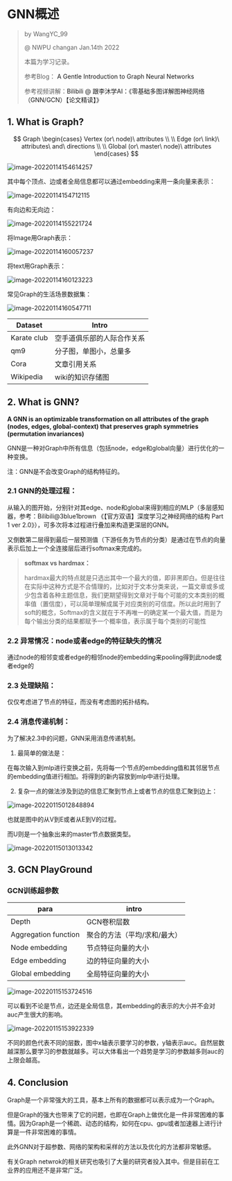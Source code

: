 # GNN概述

> by WangYC_99
>
> @ NWPU changan Jan.14th 2022
>
> 本篇为学习记录。
>
> 参考Blog： <a herf="https://distill.pub/2021/gnn-intro/"> A Gentle Introduction to Graph Neural Networks </a> 
>
> 参考视频讲解：<a>Bilibili @ 跟李沐学AI：《零基础多图详解图神经网络（GNN/GCN）【论文精读】》</a>

## 1. What is Graph?

$$
Graph \begin{cases}
Vertex (or\ node)\ attributes \\
\\
Edge (or\ link)\ attributes\ and\ directions \\
\\
Global (or\ master\ node)\ attributes
\end{cases}
$$

![image-20220114154614257](GNN原理概述.assets/image-20220114154614257.png)

其中每个顶点、边或者全局信息都可以通过embedding来用一条向量来表示：

![image-20220114154712115](GNN原理概述.assets/image-20220114154712115.png)

有向边和无向边：

![image-20220114155221724](GNN原理概述.assets/image-20220114155221724.png)

将Image用Graph表示：

![image-20220114160057237](GNN原理概述.assets/image-20220114160057237.png)

将text用Graph表示：

![image-20220114160123223](GNN原理概述.assets/image-20220114160123223.png)

常见Graph的生活场景数据集：

![image-20220114160547711](GNN原理概述.assets/image-20220114160547711.png)

| Dataset     | Intro                      |
| ----------- | -------------------------- |
| Karate club | 空手道俱乐部的人际合作关系 |
| qm9         | 分子图，单图小，总量多     |
| Cora        | 文章引用关系               |
| Wikipedia   | wiki的知识存储图           |



## 2. What is GNN?

**A GNN is an optimizable transformation on all attributes of the graph (nodes, edges, global-context) that preserves graph symmetries (permutation invariances)**

GNN是一种对Graph中所有信息（包括node，edge和global向量）进行优化的一种变换。

注：GNN是不会改变Graph的结构特征的。

### 2.1 GNN的处理过程：

从输入的图开始，分别针对其edge、node和global来得到相应的MLP（多层感知器，参考：<a herf="https://www.bilibili.com/video/BV1bx411M7Zx?spm_id_from=333.999.0.0">Bilibili@3blue1brown 《【官方双语】深度学习之神经网络的结构 Part 1 ver 2.0》</a>），可多次将本过程进行叠加来构造更深层的GNN。

又倒数第二层得到最后一层预测值（下游任务为节点的分类）是通过在节点的向量表示后加上一个全连接层后进行softmax来完成的。

> **softmax vs hardmax：**
>
> hardmax最大的特点就是只选出其中一个最大的值，即非黑即白。但是往往在实际中这种方式是不合情理的，比如对于文本分类来说，一篇文章或多或少包含着各种主题信息，我们更期望得到文章对于每个可能的文本类别的概率值（置信度），可以简单理解成属于对应类别的可信度。所以此时用到了soft的概念，Softmax的含义就在于不再唯一的确定某一个最大值，而是为每个输出分类的结果都赋予一个概率值，表示属于每个类别的可能性

### 2.2 异常情况：node或者edge的特征缺失的情况

通过node的相邻变或者edge的相邻node的embedding来pooling得到此node或者edge的

### 2.3 处理缺陷：

仅仅考虑进了节点的特征，而没有考虑图的拓扑结构。

### 2.4 消息传递机制：

为了解决2.3中的问题，GNN采用消息传递机制。

1. 最简单的做法是：

在每次输入到mlp进行变换之前，先将每一个节点的embedding值和其邻居节点的embedding值进行相加。将得到的新内容放到mlp中进行处理。

2. 复杂一点的做法涉及到边的信息汇聚到节点上或者节点的信息汇聚到边上：

![image-20220115012848894](GNN原理概述.assets/image-20220115012848894.png)

也就是图中的从V到E或者从E到V的过程。

而U则是一个抽象出来的master节点数据类型。

![image-20220115013013342](GNN原理概述.assets/image-20220115013013342.png)

## 3. GCN PlayGround

### GCN训练超参数

| para                 | intro                        |
| -------------------- | ---------------------------- |
| Depth                | GCN卷积层数                  |
| Aggregation function | 聚合的方法（平均/求和/最大） |
| Node embedding       | 节点特征向量的大小           |
| Edge embedding       | 边的特征向量的大小           |
| Global embedding     | 全局特征向量的大小           |

![image-20220115153724516](GNN原理概述.assets/image-20220115153724516.png)

可以看到不论是节点，边还是全局信息，其embedding的表示的大小并不会对auc产生很大的影响。

![image-20220115153922339](GNN原理概述.assets/image-20220115153922339.png)

不同的颜色代表不同的层数，图中x轴表示要学习的参数，y轴表示auc。自然层数越深那么要学习的参数就越多。可以大体看出一个趋势是学习的参数越多则auc的上限会越高。



## 4. Conclusion

Graph是一个非常强大的工具，基本上所有的数据都可以表示成为一个Graph。

但是Graph的强大也带来了它的问题，也即在Graph上做优化是一件非常困难的事情。因为Graph是一个稀疏、动态的结构，如何在cpu、gpu或者加速器上进行计算是一件非常困难的事情。

此外GNN对于超参数、网络的架构和采样的方法以及优化的方法都非常敏感。

有关Graph netwrok的相关研究也吸引了大量的研究者投入其中。但是目前在工业界的应用还不是非常广泛。